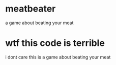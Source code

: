 # meatbeater
a game about beating your meat


# wtf this code is terrible
i dont care this is a game about beating your meat
